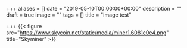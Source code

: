 +++
aliases = []
date = "2019-05-10T00:00:00+00:00"
description = ""
draft = true
image = ""
tags = []
title = "Image test"

+++
 {{< figure src="https://www.skycoin.net/static/media/miner1.6081e0e4.png" title="Skyminer" >}}